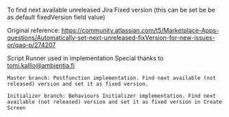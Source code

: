 To find next available unreleased Jira Fixed version (this can be set be be as default fixedVersion field value)

Original reference: https://community.atlassian.com/t5/Marketplace-Apps-questions/Automatically-set-next-unreleased-fixVersion-for-new-issues-or/qaq-p/274207

Script Runner used in implementation Special thanks to tomi.kallio@ambientia.fi

    Master branch: Postfunction implementation. Find next available (not released) version and set it as fixed version.

    Initializer branch: Behaviours Initializer implementation. Find next available (not released) version and set it as fixed version in Create Screen

